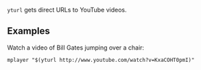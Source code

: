 `yturl` gets direct URLs to YouTube videos.

## Examples

Watch a video of Bill Gates jumping over a chair:

    mplayer "$(yturl http://www.youtube.com/watch?v=KxaCOHT0pmI)"
